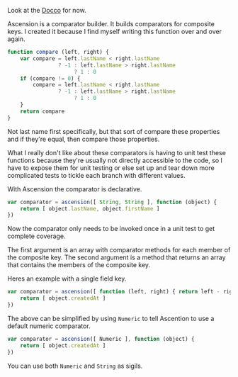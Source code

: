 Look at the [Docco](./docco/) for now.

Ascension is a comparator builder. It builds comparators for composite keys. I
created it because I find myself writing this function over and over again.

```javascript
function compare (left, right) {
    var compare = left.lastName < right.lastName
                ? -1 : left.lastName > right.lastName
                     ? 1 : 0
    if (compare != 0) {
        compare = left.lastName < right.lastName
                ? -1 : left.lastName > right.lastName
                     ? 1 : 0
    }
    return compare
}
```

Not last name first specifically, but that sort of compare these properties and
if they're equal, then compare those properties.

What I really don't like about these comparators is having to unit test these
functions because they're usually not directly accessible to the code, so I have
to expose them for unit testing or else set up and tear down more complicated
tests to tickle each branch with different values.

With Ascension the comparator is declarative.

```javascript
var comparator = ascension([ String, String ], function (object) {
    return [ object.lastName, object.firstName ]
})
```

Now the comparator only needs to be invoked once in a unit test to get complete
coverage.

The first argument is an array with comparator methods for each member of the
composite key. The second argument is a method that returns an array that
contains the members of the composite key.

Heres an example with a single field key.

```javascript
var comparator = ascension([ function (left, right) { return left - right } ], function (object) {
    return [ object.createdAt ]
})
```

The above can be simplified by using `Numeric` to tell Ascention to use a
default numeric comparator.

```javascript
var comparator = ascension([ Numeric ], function (object) {
    return [ object.createdAt ]
})
```

You can use both `Numeric` and `String` as sigils.
